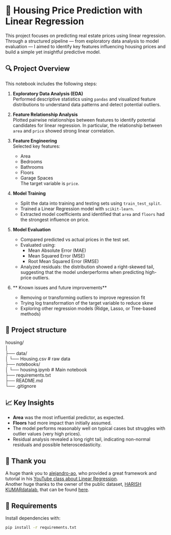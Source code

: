 # 🏡 Housing Price Prediction with Linear Regression

This project focuses on predicting real estate prices using linear regression. Through a structured pipeline — from exploratory data analysis to model evaluation — I aimed to identify key features influencing housing prices and build a simple yet insightful predictive model.

## 🔍 Project Overview

This notebook includes the following steps:

1. **Exploratory Data Analysis (EDA)**  
   Performed descriptive statistics using `pandas` and visualized feature distributions to understand data patterns and detect potential outliers.

2. **Feature Relationship Analysis**  
   Plotted pairwise relationships between features to identify potential candidates for linear regression. In particular, the relationship between `area` and `price` showed strong linear correlation.

3. **Feature Engineering**  
   Selected key features:
   - Area
   - Bedrooms
   - Bathrooms
   - Floors
   - Garage Spaces  
   The target variable is `price`.

4. **Model Training**  
   - Split the data into training and testing sets using `train_test_split`.
   - Trained a Linear Regression model with `scikit-learn`.
   - Extracted model coefficients and identified that `area` and `floors` had the strongest influence on price.

5. **Model Evaluation**  
   - Compared predicted vs actual prices in the test set.
   - Evaluated using:
     - Mean Absolute Error (MAE)
     - Mean Squared Error (MSE)
     - Root Mean Squared Error (RMSE)
   - Analyzed residuals: the distribution showed a right-skewed tail, suggesting that the model underperforms when predicting high-price outliers.

6. ** Known issues and future improvements**
   - Removing or transforming outliers to improve regression fit
   - Trying log transformation of the target variable to reduce skew
   - Exploring other regression models (Ridge, Lasso, or Tree-based methods)

## 📂 Project structure
housing/<br>
│<br>
├── data/<br>
│   └── Housing.csv               # raw data<br>
├── notebooks/<br>
│   └── housing.ipynb             # Main notebook<br>
├── requirements.txt<br>
├── README.md<br>
└── .gitignore<br>

## 📈 Key Insights

- **Area** was the most influential predictor, as expected.
- **Floors** had more impact than initially assumed.
- The model performs reasonably well on typical cases but struggles with outlier values (very high prices).
- Residual analysis revealed a long right tail, indicating non-normal residuals and possible heteroscedasticity.
## 🙌 Thank you

A huge thank you to [alejandro-ao](https://github.com/alejandro-ao), who provided a great framework and tutorial in his [YouTube class about Linear Regression](https://youtu.be/O2Cw82YR5Bo?si=RQkSIDJl2vTEeiti).<br>
Another huge thanks to the owner of the public dataset, [HARISH KUMARdatalab](https://www.kaggle.com/harishkumardatalab), that can be found [here](https://www.kaggle.com/datasets/harishkumardatalab/housing-price-prediction).

## 🔧 Requirements

Install dependencies with:

```bash
pip install -r requirements.txt


